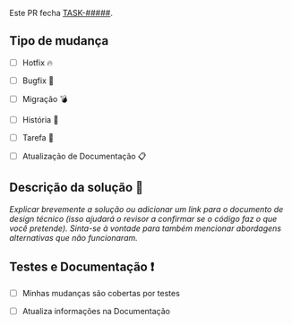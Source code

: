 Este PR fecha [TASK-#####](https://github.com/priscilasanfer/fiap-techfood/pulls/TASK-#####).


## Tipo de mudança
- [ ] Hotfix <!-- Apenas para questões urgentes!! --> 🔥
- [ ] Bugfix <!-- Resolve um bug relatado --> 🐛
- [ ] Migração <!-- Leia o guia de migração --> 💣
- [ ] História <!-- mudança que poderia causar bugs se implementada de forma inadequada --> 📖
- [ ] Tarefa <!-- mudança que não pode causar um bug, por exemplo: adicionar testes --> 🎯
- [ ] Atualização de Documentação <!-- README.md, Modelos, etc. --> 📋


## Descrição da solução 📝
*Explicar brevemente a solução ou adicionar um link para o documento de design técnico
(isso ajudará o revisor a confirmar se o código faz o que você pretende). Sinta-se à vontade para também mencionar abordagens alternativas
que não funcionaram.*


## Testes e Documentação ❗
- [ ] Minhas mudanças são cobertas por testes
- [ ] Atualiza informações na Documentação 





